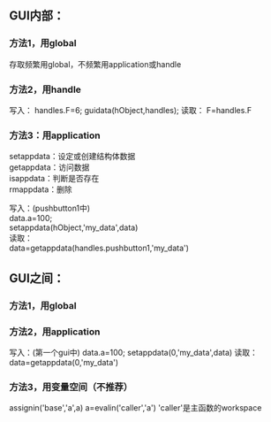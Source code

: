 
## GUI内部：

### 方法1，用global
存取频繁用global，不频繁用application或handle

### 方法2，用handle
写入：
handles.F=6;
guidata(hObject,handles);
读取：
F=handles.F

### 方法3：用application
setappdata：设定或创建结构体数据  
getappdata：访问数据  
isappdata：判断是否存在  
rmappdata：删除  

写入：(pushbutton1中)  
data.a=100;  
setappdata(hObject,'my_data',data)  
读取：  
data=getappdata(handles.pushbutton1,'my_data')  



## GUI之间：
### 方法1，用global

### 方法2，用application

写入：(第一个gui中)
data.a=100;
setappdata(0,'my_data',data)
读取：
data=getappdata(0,'my_data')

### 方法3，用变量空间（不推荐）
assignin('base','a',a)
a=evalin('caller','a')
'caller'是主函数的workspace
